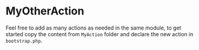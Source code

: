 # MyOtherAction

Feel free to add as many actions as needed in the same module, to get started copy the content from `MyAction` folder and declare the new action in `bootstrap.php`.